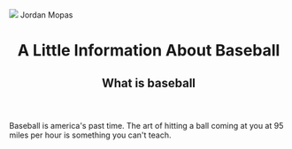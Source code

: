 <img src="http://scoringlive.net/pix/051314_StRoo_1290.jpg">
Jordan Mopas
<html>
  <head>
    <meta charset="utf-8">
  </head>
  <body>
        <header>
      <h1>A Little Information About Baseball</h1>
      <h2>What is baseball</h2>
    </header>
    Baseball is america's past time. The art of hitting a ball coming at you at 95 miles per hour is something you can't teach.
    
  
